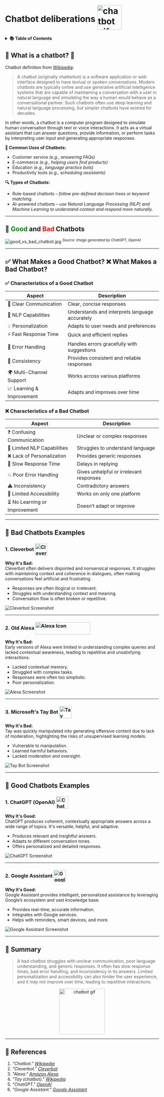 # Chatbot deliberations <img src="md_files/general/chatbot_gif.gif" width="80" height="80" alt="chatbot gif" style="vertical-align: -25px;"/>
<details>
  <summary><strong>📚 Table of Contents</strong></summary>

<!-- TOC -->
* [🤖 What is a chatbot? 🤖](#-what-is-a-chatbot-)
* [🤖 <span style="color: green;">Good</span> and <span style="color: red;">Bad </span> Chatbots](#-span-stylecolor-greengoodspan-and-span-stylecolor-redbad-span-chatbots)
* [✅ What Makes a Good Chatbot? ❌ What Makes a Bad Chatbot?](#-what-makes-a-good-chatbot--what-makes-a-bad-chatbot)
  * [✅ Characteristics of a Good Chatbot](#-characteristics-of-a-good-chatbot)
  * [❌ Characteristics of a Bad Chatbot](#-characteristics-of-a-bad-chatbot)
* [💬 Bad Chatbots Examples](#-bad-chatbots-examples)
* [💬 Good Chatbots Examples](#-good-chatbots-examples)
* [📝 Summary](#-summary)
* [📖 References](#-references)
<!-- TOC -->

</details>

## 🤖 What is a chatbot? 🤖

Chatbot definition from [Wikipedia](https://en.wikipedia.org/wiki/Chatbot):

> A chatbot (originally chatterbot) is a software application or web interface designed to have textual or spoken conversations. Modern chatbots are typically online and use generative artificial intelligence systems that are capable of maintaining a conversation with a user in natural language and simulating the way a human would behave as a conversational partner. Such chatbots often use deep learning and natural language processing, but simpler chatbots have existed for decades.

In other words, a chatbot is a computer program designed to simulate human conversation through text or voice interactions. It acts as a virtual assistant that can answer questions, provide information, or perform tasks by interpreting user input and generating appropriate responses.

**🌟 Common Uses of Chatbots:**

* Customer service *(e.g., answering FAQs)*
* E-commerce *(e.g., helping users find products)*
* Education *(e.g., language practice bots)*
* Productivity tools *(e.g., scheduling assistants)*

**🔍 Types of Chatbots:**

* Rule-based chatbots – *follow pre-defined decision trees or keyword matching.*
* AI-powered chatbots – *use Natural Language Processing (NLP) and Machine Learning to understand context and respond more naturally.*

---
## 🤖 <span style="color: green;">Good</span> and <span style="color: red;">Bad </span> Chatbots
![good_vs_bad_chatbot.jpg](md_files/general/good_vs_bad_chatbot.jpg)
*<sup>Source: Image generated by ChatGPT, OpenAI</sup>*

---

## ✅ What Makes a Good Chatbot? ❌ What Makes a Bad Chatbot?

### ✅ Characteristics of a Good Chatbot

| Aspect                     | Description                                       |
|---------------------------|---------------------------------------------------|
| 🌟 Clear Communication    | Clear, concise responses                          |
| 🧠 NLP Capabilities        | Understands and interprets language accurately    |
| 💡 Personalization         | Adapts to user needs and preferences              |
| ⚡ Fast Response Time      | Quick and efficient replies                       |
| 🔧 Error Handling          | Handles errors gracefully with suggestions        |
| 🔄 Consistency             | Provides consistent and reliable responses        |
| 🌍 Multi-Channel Support   | Works across various platforms                    |
| 📈 Learning & Improvement  | Adapts and improves over time                     |

### ❌ Characteristics of a Bad Chatbot

| Aspect                        | Description                                          |
|------------------------------|------------------------------------------------------|
| ❓ Confusing Communication    | Unclear or complex responses                         |
| 🚫 Limited NLP Capabilities   | Struggles to understand language                     |
| ❌ Lack of Personalization    | Provides generic responses                           |
| 🐢 Slow Response Time         | Delays in replying                                   |
| 💥 Poor Error Handling        | Gives unhelpful or irrelevant responses              |
| ⚠️ Inconsistency              | Contradictory answers                                |
| 📱 Limited Accessibility      | Works on only one platform                           |
| ⏳ No Learning or Improvement | Doesn’t adapt or improve                             |

---

## 💬 Bad Chatbots Examples

### 1. **Cleverbot** <a href="https://www.cleverbot.com/"> <img src="md_files/cleaver_bot/cleaver_bot_icon.jpg" width="40" height="40" alt="Cleverbot Icon" style="vertical-align: -15px;"/> </a>

**Why It's Bad:**  
Cleverbot often delivers disjointed and nonsensical responses. It struggles with maintaining context and coherence in dialogues, often making conversations feel artificial and frustrating.

* Responses are often illogical or irrelevant.
* Struggles with understanding context and meaning.
* Conversation flow is often broken or repetitive.

![Cleverbot Screenshot](md_files/cleaver_bot/cleaver_bot.png)

---

### 2. **Old Alexa** <a href="https://alexa.amazon.com/spa/index.html"> <img src="md_files/amazon_alexa/amazon_alexa_icon.jpg" width="180" height="40" alt="Alexa Icon" style="vertical-align: -15px;"/> </a>

**Why It's Bad:**  
Early versions of Alexa were limited in understanding complex queries and lacked contextual awareness, leading to repetitive and unsatisfying interactions.

* Lacked contextual memory.
* Struggled with complex tasks.
* Responses were often too simplistic.
* Poor personalization.

![Alexa Screenshot](md_files/amazon_alexa/azmazon_alexa.jpg)

---

### 3. **Microsoft's Tay Bot** <a href="https://en.wikipedia.org/wiki/Tay_(chatbot)"> <img src="md_files/tay_bot/tay_bot_logo.jpg" width="40" height="40" alt="Tay Bot Icon" style="vertical-align: -15px;"/> </a>

**Why It's Bad:**  
Tay was quickly manipulated into generating offensive content due to lack of moderation, highlighting the risks of unsupervised learning models.

* Vulnerable to manipulation.
* Learned harmful behaviors.
* Lacked moderation and oversight.

![Tay Bot Screenshot](md_files/tay_bot/tay_bot.jpg)

---

## 💬 Good Chatbots Examples

### 1. **ChatGPT (OpenAI)** <a href="https://chat.openai.com/"> <img src="md_files/chat_gpt/chat_gpt_icon.png" width="40" height="40" alt="ChatGPT Icon" style="vertical-align: -15px;"/> </a>

**Why It's Good:**  
ChatGPT produces coherent, contextually appropriate answers across a wide range of topics. It's versatile, helpful, and adaptive.

* Produces relevant and insightful answers.
* Adapts to different conversation tones.
* Offers personalized and detailed responses.

![ChatGPT Screenshot](md_files/chat_gpt/chat_gpt_window.png)

---

### 2. **Google Assistant** <a href="https://assistant.google.com/"> <img src="md_files/google_assistant/Google_Assistant_icon.jpg" width="40" height="40" alt="Google Assistant Icon" style="vertical-align: -15px;"/> </a>
**Why It's Good:**  
Google Assistant provides intelligent, personalized assistance by leveraging Google’s ecosystem and vast knowledge base.

* Provides real-time, accurate information.
* Integrates with Google services.
* Helps with reminders, smart devices, and more.

![Google Assistant Screenshot](md_files/google_assistant/google_assistant.jpg)

---

## 📝 Summary

> A bad chatbot struggles with unclear communication, poor language understanding, and generic responses. It often has slow response times, bad error handling, and inconsistency in its answers. Limited personalization and accessibility can also hinder the user experience, and it may not improve over time, leading to repetitive interactions.

<div align="center">
  <img src="md_files/general/chatbot_gif.gif" width="150" height="150" alt="chatbot gif"/>
</div>

---

## 📖 References

1. *"Chatbot." [Wikipedia](https://en.wikipedia.org/wiki/Chatbot)*
2. *"Cleverbot." [Cleverbot](https://www.cleverbot.com/)*
3. *"Alexa." [Amazon Alexa](https://alexa.amazon.com/spa/index.html)*
4. *"Tay (chatbot)." [Wikipedia](https://en.wikipedia.org/wiki/Tay_(chatbot))*
5. *"ChatGPT." [OpenAI](https://chat.openai.com/)*
6. *"Google Assistant." [Google Assistant](https://assistant.google.com/)*
